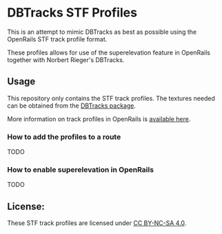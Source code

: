 
# DBTracks STF Profiles

This is an attempt to mimic DBTracks as best as possible using the OpenRails STF track profile format.

These profiles allows for use of the superelevation feature in OpenRails together with Norbert Rieger's DBTracks.


## Usage

This repository only contains the STF track profiles. The textures needed can be obtained from the [DBTracks package](https://the-train.de/downloads/entry/11252-dbtracks/).

More information on track profiles in OpenRails is [available here](https://static.openrails.org/files/OpenRails-Testing-How%20to%20Provide%20Track%20Profiles%20for%20Open%20Rails%20Dynamic%20Track.pdf).

### How to add the profiles to a route

TODO

### How to enable superelevation in OpenRails

TODO


## License:

These STF track profiles are licensed under [CC BY-NC-SA 4.0](https://creativecommons.org/licenses/by-nc-sa/4.0/).
